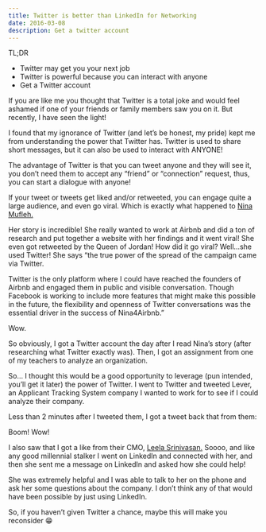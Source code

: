 ```yaml
---
title: Twitter is better than LinkedIn for Networking
date: 2016-03-08
description: Get a twitter account
---
```

TL;DR
* Twitter may get you your next job
* Twitter is powerful because you can interact with anyone
* Get a Twitter account

If you are like me you thought that Twitter is a total joke and would feel ashamed if one of your friends or family members saw you on it. But recently, I have seen the light!

I found that my ignorance of Twitter (and let’s be honest, my pride) kept me from understanding the power that Twitter has. Twitter is used to share short messages, but it can also be used to interact with ANYONE!

The advantage of Twitter is that you can tweet anyone and they will see it, you don’t need them to accept any “friend” or “connection” request, thus, you can start a dialogue with anyone!

If your tweet or tweets get liked and/or retweeted, you can engage quite a large audience, and even go viral. Which is exactly what happened to [Nina Mufleh.](https://www.nina4airbnb.com/#!whitepaper/c1e1m)

Her story is incredible! She really wanted to work at Airbnb and did a ton of research and put together a website with her findings and it went viral! She even got retweeted by the Queen of Jordan! How did it go viral? Well…she used Twitter! She says “the true power of the spread of the campaign came via Twitter.

Twitter is the only platform where I could have reached the founders of Airbnb and engaged them in public and visible conversation. Though Facebook is working to include more features that might make this possible in the future, the flexibility and openness of Twitter conversations was the essential driver in the success of Nina4Airbnb.”

Wow.

So obviously, I got a Twitter account the day after I read Nina’s story (after researching what Twitter exactly was). Then, I got an assignment from one of my teachers to analyze an organization.

So… I thought this would be a good opportunity to leverage (pun intended, you’ll get it later) the power of Twitter. I went to Twitter and tweeted Lever, an Applicant Tracking System company I wanted to work for to see if I could analyze their company.

Less than 2 minutes after I tweeted them, I got a tweet back that from them:

Boom! Wow!

I also saw that I got a like from their CMO, [Leela Srinivasan.](https://twitter.com/leelasrin) Soooo, and like any good millennial stalker I went on LinkedIn and connected with her, and then she sent me a message on LinkedIn and asked how she could help!

She was extremely helpful and I was able to talk to her on the phone and ask her some questions about the company. I don’t think any of that would have been possible by just using LinkedIn.

So, if you haven’t given Twitter a chance, maybe this will make you reconsider 😁
